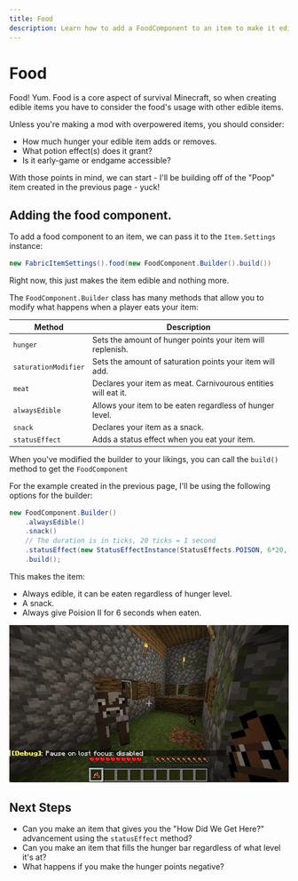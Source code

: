 ```yaml
---
title: Food
description: Learn how to add a FoodComponent to an item to make it edible, and configure it.
---
```


# Food

Food! Yum. Food is a core aspect of survival Minecraft, so when creating edible items you have to consider the food's usage with other edible items.

Unless you're making a mod with overpowered items, you should consider:

- How much hunger your edible item adds or removes.
- What potion effect(s) does it grant?
- Is it early-game or endgame accessible?

With those points in mind, we can start - I'll be building off of the "Poop" item created in the previous page - yuck!

## Adding the food component.

To add a food component to an item, we can pass it to the `Item.Settings` instance:

```java
new FabricItemSettings().food(new FoodComponent.Builder().build())
```

Right now, this just makes the item edible and nothing more.

The `FoodComponent.Builder` class has many methods that allow you to modify what happens when a player eats your item:

| Method               | Description                                                    |
| -------------------- | -------------------------------------------------------------- |
| `hunger`             | Sets the amount of hunger points your item will replenish.     |
| `saturationModifier` | Sets the amount of saturation points your item will add.       |
| `meat`               | Declares your item as meat. Carnivourous entities will eat it. |
| `alwaysEdible`       | Allows your item to be eaten regardless of hunger level.       |
| `snack`              | Declares your item as a snack.                                 |
| `statusEffect`       | Adds a status effect when you eat your item.                   |

When you've modified the builder to your likings, you can call the `build()` method to get the `FoodComponent`

For the example created in the previous page, I'll be using the following options for the builder:

```java
new FoodComponent.Builder()
    .alwaysEdible()
    .snack()
    // The duration is in ticks, 20 ticks = 1 second
    .statusEffect(new StatusEffectInstance(StatusEffects.POISON, 6*20, 1), 1.0f)
    .build();
```

This makes the item:

- Always edible, it can be eaten regardless of hunger level.
- A snack.
- Always give Poision II for 6 seconds when eaten.

![](/items/food_0.webp)

## Next Steps

- Can you make an item that gives you the "How Did We Get Here?" advancement using the `statusEffect` method?
- Can you make an item that fills the hunger bar regardless of what level it's at?
- What happens if you make the hunger points negative?